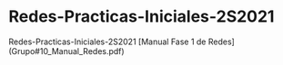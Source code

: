 # Redes-Practicas-Iniciales-2S2021
Redes-Practicas-Iniciales-2S2021
[Manual Fase 1 de Redes] (Grupo#10_Manual_Redes.pdf)
